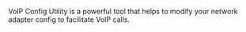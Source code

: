 VoIP Config Utility is a powerful tool that helps to modify your network adapter config to facilitate VoIP calls.
